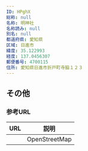 ```yaml
---
ID: HPghX
総称: null
名称: 明神社
名称読み: null
別名: null
都道府県: 愛知県
区域: 日進市
緯度: 35.122993
経度: 137.0456307
郵便番号: 4700115
住所: 愛知県日進市折戸町寺脇１２３
---
```


## その他

### 参考URL

| URL | 説明          |
| --- | ------------- |
|     | OpenStreetMap |
